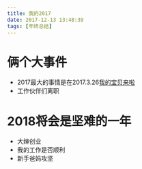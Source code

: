 ```yaml
---
title: 我的2017
date: 2017-12-13 13:48:39
tags: [年终总结]
---
```

# 俩个大事件
- 2017最大的事情是在2017.3.26[我的宝贝来啦](http://panda.20170326.online)
- 工作伙伴们离职

# 2018将会是坚难的一年
- 大婶创业
- 我的工作是否顺利
- 新手爸妈攻坚
